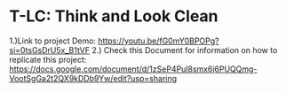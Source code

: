 # T-LC: Think and Look Clean
1.)Link to project Demo: 
https://youtu.be/fG0mY0BPOPg?si=0tsGsDrU5x_B1tVF
2.) Check this Document for information on how to replicate this project: 
https://docs.google.com/document/d/1zSeP4Pul8smx6j6PUQQmg-VootSgGa2t2QX9kDDb9Yw/edit?usp=sharing



